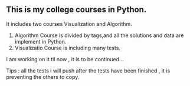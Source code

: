 ## This is my college courses in Python.
It includes two courses Visualization and Algorithm.

1. Algorithm Course is divided by tags,and all the solutions and data are implement in Python.
2. Visualizatio Course is including many tests.

I am working on it til now , it is to be continued...

Tips : all the tests i will push after the tests have been finished , it is preventing the others to copy.